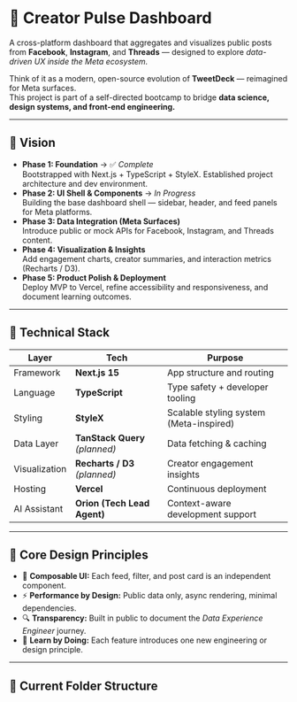 # 🧠 Creator Pulse Dashboard

A cross-platform dashboard that aggregates and visualizes public posts from **Facebook**, **Instagram**, and **Threads** — designed to explore *data-driven UX inside the Meta ecosystem.*

Think of it as a modern, open-source evolution of **TweetDeck** — reimagined for Meta surfaces.  
This project is part of a self-directed bootcamp to bridge **data science, design systems, and front-end engineering.**

---

## 🚀 Vision

- **Phase 1: Foundation** → ✅ *Complete*  
  Bootstrapped with Next.js + TypeScript + StyleX. Established project architecture and dev environment.  
- **Phase 2: UI Shell & Components** → *In Progress*  
  Building the base dashboard shell — sidebar, header, and feed panels for Meta platforms.  
- **Phase 3: Data Integration (Meta Surfaces)**  
  Introduce public or mock APIs for Facebook, Instagram, and Threads content.  
- **Phase 4: Visualization & Insights**  
  Add engagement charts, creator summaries, and interaction metrics (Recharts / D3).  
- **Phase 5: Product Polish & Deployment**  
  Deploy MVP to Vercel, refine accessibility and responsiveness, and document learning outcomes.

---

## 🧩 Technical Stack

| Layer | Tech | Purpose |
|-------|------|----------|
| Framework | **Next.js 15** | App structure and routing |
| Language | **TypeScript** | Type safety + developer tooling |
| Styling | **StyleX** | Scalable styling system (Meta-inspired) |
| Data Layer | **TanStack Query** *(planned)* | Data fetching & caching |
| Visualization | **Recharts / D3** *(planned)* | Creator engagement insights |
| Hosting | **Vercel** | Continuous deployment |
| AI Assistant | **Orion (Tech Lead Agent)** | Context-aware development support |

---

## 🧭 Core Design Principles

- 🧩 **Composable UI:** Each feed, filter, and post card is an independent component.  
- ⚡ **Performance by Design:** Public data only, async rendering, minimal dependencies.  
- 🔍 **Transparency:** Built in public to document the *Data Experience Engineer* journey.  
- 🧠 **Learn by Doing:** Each feature introduces one new engineering or design principle.

---

## 📂 Current Folder Structure

